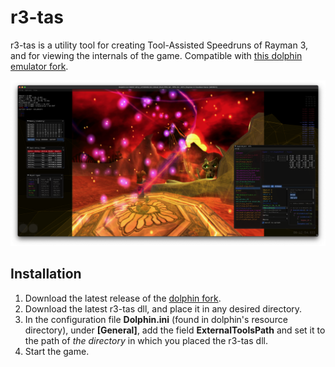 # r3-tas

r3-tas is a utility tool for creating Tool-Assisted Speedruns of Rayman 3, and for viewing the internals of the game. Compatible with [this dolphin emulator fork](https://github.com/Jba03/dolphin).

![](preview.png)

## Installation
1. Download the latest release of the [dolphin fork](https://github.com/Jba03/dolphin).
2. Download the latest r3-tas dll, and place it in any desired directory.
3. In the configuration file **Dolphin.ini** (found in dolphin's resource directory), under **[General]**, add the field **ExternalToolsPath** and set it to the path of *the directory* in which you placed the r3-tas dll.
4. Start the game.
